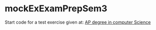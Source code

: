 # mockExExamPrepSem3

Start code for a test exercise given at: [AP degree in computer Science](https://www.cphbusiness.dk/english/study-programmes/ap-degree/computer-science/) 
